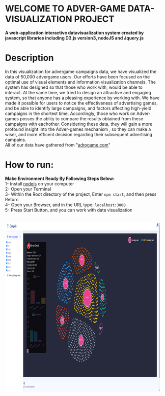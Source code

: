 # WELCOME TO ADVER-GAME DATA-VISUALIZATION PROJECT
**A web-application interactive datavisualization system created by javascript libraries including D3.js version3, nodeJS and Jquery.js<br>**
# Description
In this visualization for advergame campaigns data, we have visualized the data of 50,000 advergame users. Our efforts have been focused on the optimal use of visual elements and information visualization channels. The system has designed so that those who work with, would be able to interact. At the same time, we tried to design an attractive and engaging system, so that anyone has a pleasing experience by working with. We have made it possible for users to notice the effectiveness of advertising games, and be able to identify large campaigns, and factors affecting high-yield campaigns in the shortest time. Accordingly, those who work on Adver-games posses the ablity to compare the results obtained from these campaigns with eachother. Considering these data, they will gain a more profound insight into the Adver-games mechanism , so they can make a wiser, and more efficent decision regarding their subsequent advertising campains.<br>
All of our data have gathered from "[adrogame.com](https://adrogame.com/)"<br>
# How to run:<br>
**Make Environment Ready By Following Steps Below:**<br>
1- Install [nodejs](https://nodejs.org) on your computer<br>
2- Open your Terminal<br>
3- Within the Root directory of the project, Enter `npm start`, and then press Return<br>
4- Open your Browser, and in the URL type: `localhost:3000`<br>
5- Press Start Button, and you can work with data visualization <br>

<br>
<img height="550" src="./CampVizDemo-min.png" title="App demo" width="1000"/>
